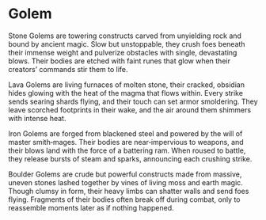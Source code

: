 # Golem

Stone Golems are towering constructs carved from unyielding rock and bound by ancient magic. Slow but unstoppable, they crush foes beneath their immense weight and pulverize obstacles with single, devastating blows. Their bodies are etched with faint runes that glow when their creators’ commands stir them to life.

Lava Golems are living furnaces of molten stone, their cracked, obsidian hides glowing with the heat of the magma that flows within. Every strike sends searing shards flying, and their touch can set armor smoldering. They leave scorched footprints in their wake, and the air around them shimmers with intense heat.

Iron Golems are forged from blackened steel and powered by the will of master smith‑mages. Their bodies are near‑impervious to weapons, and their blows land with the force of a battering ram. When roused to battle, they release bursts of steam and sparks, announcing each crushing strike.

Boulder Golems are crude but powerful constructs made from massive, uneven stones lashed together by vines of living moss and earth magic. Though clumsy in form, their heavy limbs can shatter walls and send foes flying. Fragments of their bodies often break off during combat, only to reassemble moments later as if nothing happened.